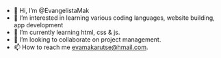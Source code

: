 - 👋 Hi, I’m @EvangelistaMak
- 👀 I’m interested in learning various coding languages, website building, app development
- 🌱 I’m currently learning html, css & js.
- 💞️ I’m looking to collaborate on project management.
- 📫 How to reach me evamakarutse@hmail.com.

<!---
EvangelistaMak/EvangelistaMak is a ✨ special ✨ repository because its `README.md` (this file) appears on your GitHub profile.
You can click the Preview link to take a look at your changes.
--->
